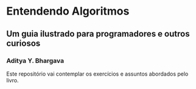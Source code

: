 # Entendendo Algoritmos
## Um guia ilustrado para programadores e outros curiosos
### Aditya Y. Bhargava

Este repositório vai contemplar os exercícios e assuntos abordados pelo livro.
